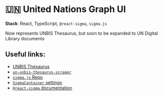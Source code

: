 # 🇺🇳 United Nations Graph UI

**Stack**: React, TypeScript, `@react-sigma`, `sigma.js`

Now represents UNBIS Thesaurus, but soon to be expanded to UN Digital Library documents

## Useful links:

- [UNBIS Thesaurus](https://metadata.un.org/thesaurus/?lang=en)
- [`un-unbis-thesaurus-scraper`](https://github.com/ClementSicard/un-unbis-thesaurus-scraper)
- [`sigma.js` Repo](https://github.com/jacomyal/sigma.js)
- [`SigmaContainer` settings](https://github.com/jacomyal/sigma.js/blob/main/src/settings.ts)
- [`@react-sigma` documentation](https://sim51.github.io/react-sigma/docs/api/core)
